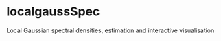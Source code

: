 <!-- 2019_02_18 - Disabling this link for the time being. Problem -->
<!-- related to changes in the way travis + devtools deals with the -->
<!-- loading of another package from github. Must look into this later on.
[![Build Status](https://travis-ci.org/LAJordanger/localgaussSpec.svg?branch=master)](https://travis-ci.org/LAJordanger/localgaussSpec) -->

# localgaussSpec
Local Gaussian spectral densities, estimation and interactive visualisation
